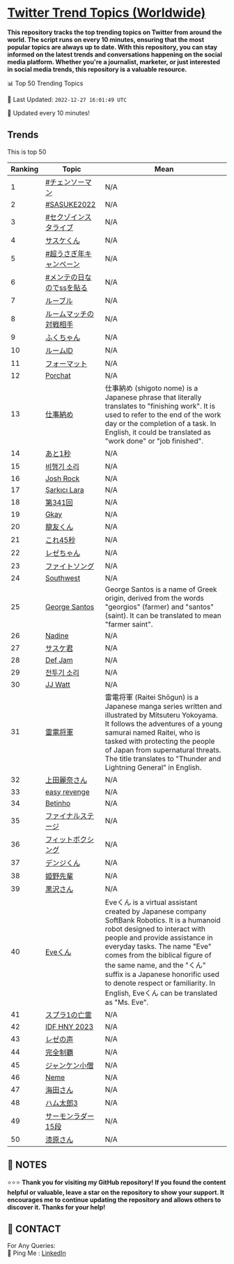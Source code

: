 [Twitter Trend Topics (Worldwide)](https://github.com/ErcinDedeoglu/Twitter-Trend-Topics)
==========

**This repository tracks the top trending topics on Twitter from around the world. 
The script runs on every 10 minutes, ensuring that the most popular topics are always up to date. 
With this repository, you can stay informed on the latest trends and conversations happening on the social media platform. 
Whether you're a journalist, marketer, or just interested in social media trends, this repository is a valuable resource.**


📊 Top 50 Trending Topics

📆 Last Updated: `2022-12-27 16:01:49 UTC`

🔧 Updated every 10 minutes!


## Trends

This is top 50

| Ranking | Topic | Mean |
| ------- | ------------ | ------------ |
| 1 | [#チェンソーマン](http://twitter.com/search?q=%23%e3%83%81%e3%82%a7%e3%83%b3%e3%82%bd%e3%83%bc%e3%83%9e%e3%83%b3) | N/A |
| 2 | [#SASUKE2022](http://twitter.com/search?q=%23SASUKE2022) | N/A |
| 3 | [#セクゾインスタライブ](http://twitter.com/search?q=%23%e3%82%bb%e3%82%af%e3%82%be%e3%82%a4%e3%83%b3%e3%82%b9%e3%82%bf%e3%83%a9%e3%82%a4%e3%83%96) | N/A |
| 4 | [サスケくん](http://twitter.com/search?q=%e3%82%b5%e3%82%b9%e3%82%b1%e3%81%8f%e3%82%93) | N/A |
| 5 | [#超うさぎ年キャンペーン](http://twitter.com/search?q=%23%e8%b6%85%e3%81%86%e3%81%95%e3%81%8e%e5%b9%b4%e3%82%ad%e3%83%a3%e3%83%b3%e3%83%9a%e3%83%bc%e3%83%b3) | N/A |
| 6 | [#メンテの日なのでssを貼る](http://twitter.com/search?q=%23%e3%83%a1%e3%83%b3%e3%83%86%e3%81%ae%e6%97%a5%e3%81%aa%e3%81%ae%e3%81%a7ss%e3%82%92%e8%b2%bc%e3%82%8b) | N/A |
| 7 | [ルーブル](http://twitter.com/search?q=%e3%83%ab%e3%83%bc%e3%83%96%e3%83%ab) | N/A |
| 8 | [ルームマッチの対戦相手](http://twitter.com/search?q=%e3%83%ab%e3%83%bc%e3%83%a0%e3%83%9e%e3%83%83%e3%83%81%e3%81%ae%e5%af%be%e6%88%a6%e7%9b%b8%e6%89%8b) | N/A |
| 9 | [ふくちゃん](http://twitter.com/search?q=%e3%81%b5%e3%81%8f%e3%81%a1%e3%82%83%e3%82%93) | N/A |
| 10 | [ルームID](http://twitter.com/search?q=%e3%83%ab%e3%83%bc%e3%83%a0ID) | N/A |
| 11 | [フォーマット](http://twitter.com/search?q=%e3%83%95%e3%82%a9%e3%83%bc%e3%83%9e%e3%83%83%e3%83%88) | N/A |
| 12 | [Porchat](http://twitter.com/search?q=Porchat) | N/A |
| 13 | [仕事納め](http://twitter.com/search?q=%e4%bb%95%e4%ba%8b%e7%b4%8d%e3%82%81) | 仕事納め (shigoto nome) is a Japanese phrase that literally translates to "finishing work". It is used to refer to the end of the work day or the completion of a task. In English, it could be translated as "work done" or "job finished". |
| 14 | [あと1秒](http://twitter.com/search?q=%e3%81%82%e3%81%a81%e7%a7%92) | N/A |
| 15 | [비행기 소리](http://twitter.com/search?q=%eb%b9%84%ed%96%89%ea%b8%b0+%ec%86%8c%eb%a6%ac) | N/A |
| 16 | [Josh Rock](http://twitter.com/search?q=Josh+Rock) | N/A |
| 17 | [Şarkıcı Lara](http://twitter.com/search?q=%c5%9eark%c4%b1c%c4%b1+Lara) | N/A |
| 18 | [第341回](http://twitter.com/search?q=%e7%ac%ac341%e5%9b%9e) | N/A |
| 19 | [Gkay](http://twitter.com/search?q=Gkay) | N/A |
| 20 | [龍友くん](http://twitter.com/search?q=%e9%be%8d%e5%8f%8b%e3%81%8f%e3%82%93) | N/A |
| 21 | [これ45秒](http://twitter.com/search?q=%e3%81%93%e3%82%8c45%e7%a7%92) | N/A |
| 22 | [レゼちゃん](http://twitter.com/search?q=%e3%83%ac%e3%82%bc%e3%81%a1%e3%82%83%e3%82%93) | N/A |
| 23 | [ファイトソング](http://twitter.com/search?q=%e3%83%95%e3%82%a1%e3%82%a4%e3%83%88%e3%82%bd%e3%83%b3%e3%82%b0) | N/A |
| 24 | [Southwest](http://twitter.com/search?q=Southwest) | N/A |
| 25 | [George Santos](http://twitter.com/search?q=George+Santos) | George Santos is a name of Greek origin, derived from the words "georgios" (farmer) and "santos" (saint). It can be translated to mean "farmer saint". |
| 26 | [Nadine](http://twitter.com/search?q=Nadine) | N/A |
| 27 | [サスケ君](http://twitter.com/search?q=%e3%82%b5%e3%82%b9%e3%82%b1%e5%90%9b) | N/A |
| 28 | [Def Jam](http://twitter.com/search?q=Def+Jam) | N/A |
| 29 | [전투기 소리](http://twitter.com/search?q=%ec%a0%84%ed%88%ac%ea%b8%b0+%ec%86%8c%eb%a6%ac) | N/A |
| 30 | [JJ Watt](http://twitter.com/search?q=JJ+Watt) | N/A |
| 31 | [雷電将軍](http://twitter.com/search?q=%e9%9b%b7%e9%9b%bb%e5%b0%86%e8%bb%8d) | 雷電将軍 (Raitei Shōgun) is a Japanese manga series written and illustrated by Mitsuteru Yokoyama. It follows the adventures of a young samurai named Raitei, who is tasked with protecting the people of Japan from supernatural threats. The title translates to "Thunder and Lightning General" in English. |
| 32 | [上田麗奈さん](http://twitter.com/search?q=%e4%b8%8a%e7%94%b0%e9%ba%97%e5%a5%88%e3%81%95%e3%82%93) | N/A |
| 33 | [easy revenge](http://twitter.com/search?q=easy+revenge) | N/A |
| 34 | [Betinho](http://twitter.com/search?q=Betinho) | N/A |
| 35 | [ファイナルステージ](http://twitter.com/search?q=%e3%83%95%e3%82%a1%e3%82%a4%e3%83%8a%e3%83%ab%e3%82%b9%e3%83%86%e3%83%bc%e3%82%b8) | N/A |
| 36 | [フィットボクシング](http://twitter.com/search?q=%e3%83%95%e3%82%a3%e3%83%83%e3%83%88%e3%83%9c%e3%82%af%e3%82%b7%e3%83%b3%e3%82%b0) | N/A |
| 37 | [デンジくん](http://twitter.com/search?q=%e3%83%87%e3%83%b3%e3%82%b8%e3%81%8f%e3%82%93) | N/A |
| 38 | [姫野先輩](http://twitter.com/search?q=%e5%a7%ab%e9%87%8e%e5%85%88%e8%bc%a9) | N/A |
| 39 | [黒沢さん](http://twitter.com/search?q=%e9%bb%92%e6%b2%a2%e3%81%95%e3%82%93) | N/A |
| 40 | [Eveくん](http://twitter.com/search?q=Eve%e3%81%8f%e3%82%93) | Eveくん is a virtual assistant created by Japanese company SoftBank Robotics. It is a humanoid robot designed to interact with people and provide assistance in everyday tasks. The name "Eve" comes from the biblical figure of the same name, and the "くん" suffix is a Japanese honorific used to denote respect or familiarity. In English, Eveくん can be translated as "Ms. Eve". |
| 41 | [スプラ1の亡霊](http://twitter.com/search?q=%e3%82%b9%e3%83%97%e3%83%a91%e3%81%ae%e4%ba%a1%e9%9c%8a) | N/A |
| 42 | [IDF HNY 2023](http://twitter.com/search?q=IDF+HNY+2023) | N/A |
| 43 | [レゼの声](http://twitter.com/search?q=%e3%83%ac%e3%82%bc%e3%81%ae%e5%a3%b0) | N/A |
| 44 | [完全制覇](http://twitter.com/search?q=%e5%ae%8c%e5%85%a8%e5%88%b6%e8%a6%87) | N/A |
| 45 | [ジャンケン小僧](http://twitter.com/search?q=%e3%82%b8%e3%83%a3%e3%83%b3%e3%82%b1%e3%83%b3%e5%b0%8f%e5%83%a7) | N/A |
| 46 | [Neme](http://twitter.com/search?q=Neme) | N/A |
| 47 | [海田さん](http://twitter.com/search?q=%e6%b5%b7%e7%94%b0%e3%81%95%e3%82%93) | N/A |
| 48 | [ハム太郎3](http://twitter.com/search?q=%e3%83%8f%e3%83%a0%e5%a4%aa%e9%83%8e3) | N/A |
| 49 | [サーモンラダー15段](http://twitter.com/search?q=%e3%82%b5%e3%83%bc%e3%83%a2%e3%83%b3%e3%83%a9%e3%83%80%e3%83%bc15%e6%ae%b5) | N/A |
| 50 | [漆原さん](http://twitter.com/search?q=%e6%bc%86%e5%8e%9f%e3%81%95%e3%82%93) | N/A |




## 📝 NOTES

⭐⭐⭐ **Thank you for visiting my GitHub repository! If you found the content helpful or valuable, leave a star on the repository to show your support. It encourages me to continue updating the repository and allows others to discover it. Thanks for your help!**

## 📨 CONTACT

 For Any Queries:  
            🏓 Ping Me : [LinkedIn](https://www.linkedin.com/in/ercindedeoglu/)